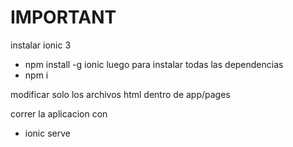 # IMPORTANT

instalar ionic 3
- npm install -g ionic
luego para instalar todas las dependencias
- npm i


modificar solo los archivos html dentro de app/pages

correr la aplicacion con
- ionic serve
